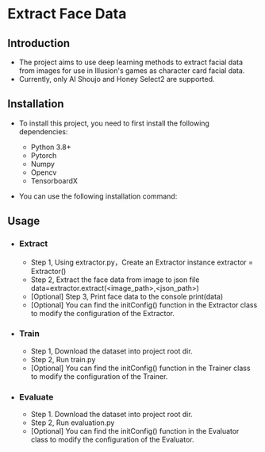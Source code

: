# Extract Face Data

## Introduction
- The project aims to use deep learning methods to extract facial data from images for use in Illusion's games as character card facial data.
- Currently, only AI Shoujo and Honey Select2 are supported.

## Installation
- To install this project, you need to first install the following dependencies:
	- Python 3.8+ 
	- Pytorch
	- Numpy 
	- Opencv
	- TensorboardX

- You can use the following installation command:

## Usage

- ### Extract
	- Step 1, Using extractor.py，Create an Extractor instance
		extractor = Extractor()
	- Step 2, Extract the face data from image to json file
		data=extractor.extract(<image_path>,<json_path>)
	- [Optional] Step 3, Print face data to the console
		print(data)
	- [Optional]  You can find the initConfig() function in the Extractor class to modify the configuration of the Extractor.
- ### Train
	- Step 1, Download the dataset into project root dir.
	- Step 2, Run train.py
	- [Optional]  You can find the initConfig() function in the Trainer class to modify the configuration of the Trainer.
- ### Evaluate
	- Step 1. Download the dataset into project root dir.
	- Step 2, Run evaluation.py
	- [Optional]  You can find the initConfig() function in the Evaluator class to modify the configuration of the Evaluator.
